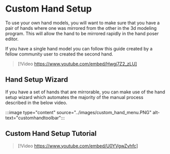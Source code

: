# Custom Hand Setup

To use your own hand models, you will want to make sure that you have a pair of hands where one was mirrored from the other in the 3d modeling program. This will allow the hand to be mirrored rapidly in the hand poser editor.

If you have a single hand model you can follow this guide created by a fellow community user to created the second hand.

> [!Video https://www.youtube.com/embed/Hwgj7Z2_zLU]

## Hand Setup Wizard

If you have a set of hands that are mirrorable, you can make use of the hand setup wizard which automates the majority of the manual process described in the below video.

:::image type="content" source="../images/custom_hand_menu.PNG" alt-text="customhandtoolbar":::

## Custom Hand Setup Tutorial

> [!Video https://www.youtube.com/embed/U0YVgwZvhfc]



